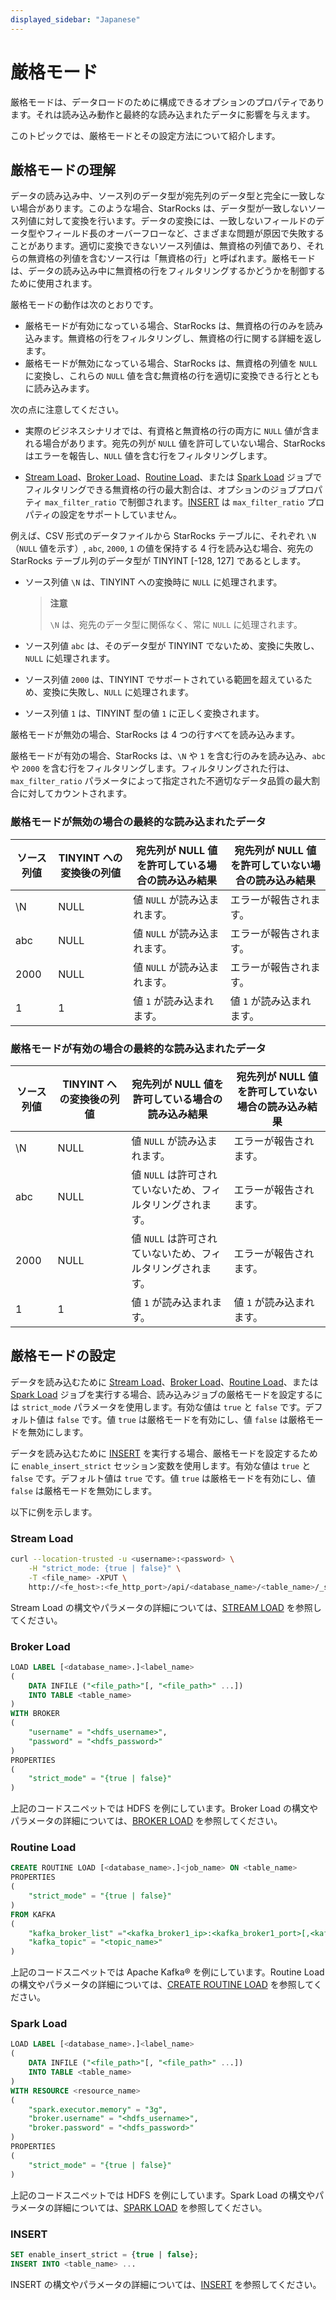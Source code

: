 ```yaml
---
displayed_sidebar: "Japanese"
---
```


# 厳格モード

厳格モードは、データロードのために構成できるオプションのプロパティであります。それは読み込み動作と最終的な読み込まれたデータに影響を与えます。

このトピックでは、厳格モードとその設定方法について紹介します。

## 厳格モードの理解

データの読み込み中、ソース列のデータ型が宛先列のデータ型と完全に一致しない場合があります。このような場合、StarRocks は、データ型が一致しないソース列値に対して変換を行います。データの変換には、一致しないフィールドのデータ型やフィールド長のオーバーフローなど、さまざまな問題が原因で失敗することがあります。適切に変換できないソース列値は、無資格の列値であり、それらの無資格の列値を含むソース行は「無資格の行」と呼ばれます。厳格モードは、データの読み込み中に無資格の行をフィルタリングするかどうかを制御するために使用されます。

厳格モードの動作は次のとおりです。

- 厳格モードが有効になっている場合、StarRocks は、無資格の行のみを読み込みます。無資格の行をフィルタリングし、無資格の行に関する詳細を返します。
- 厳格モードが無効になっている場合、StarRocks は、無資格の列値を `NULL` に変換し、これらの `NULL` 値を含む無資格の行を適切に変換できる行とともに読み込みます。

次の点に注意してください。

- 実際のビジネスシナリオでは、有資格と無資格の行の両方に `NULL` 値が含まれる場合があります。宛先の列が `NULL` 値を許可していない場合、StarRocks はエラーを報告し、`NULL` 値を含む行をフィルタリングします。

- [Stream Load](../../sql-reference/sql-statements/data-manipulation/STREAM_LOAD.md)、[Broker Load](../../sql-reference/sql-statements/data-manipulation/BROKER_LOAD.md)、[Routine Load](../../sql-reference/sql-statements/data-manipulation/CREATE_ROUTINE_LOAD.md)、または [Spark Load](../../sql-reference/sql-statements/data-manipulation/SPARK_LOAD.md) ジョブでフィルタリングできる無資格の行の最大割合は、オプションのジョブプロパティ `max_filter_ratio` で制御されます。[INSERT](../../sql-reference/sql-statements/data-manipulation/INSERT.md) は `max_filter_ratio` プロパティの設定をサポートしていません。

例えば、CSV 形式のデータファイルから StarRocks テーブルに、それぞれ `\N`（`NULL` 値を示す）, `abc`, `2000`, `1` の値を保持する 4 行を読み込む場合、宛先の StarRocks テーブル列のデータ型が TINYINT [-128, 127] であるとします。

- ソース列値 `\N` は、TINYINT への変換時に `NULL` に処理されます。

  > **注意**
  >
  > `\N` は、宛先のデータ型に関係なく、常に `NULL` に処理されます。

- ソース列値 `abc` は、そのデータ型が TINYINT でないため、変換に失敗し、`NULL` に処理されます。

- ソース列値 `2000` は、TINYINT でサポートされている範囲を超えているため、変換に失敗し、`NULL` に処理されます。

- ソース列値 `1` は、TINYINT 型の値 `1` に正しく変換されます。

厳格モードが無効の場合、StarRocks は 4 つの行すべてを読み込みます。

厳格モードが有効の場合、StarRocks は、`\N` や `1` を含む行のみを読み込み、`abc` や `2000` を含む行をフィルタリングします。フィルタリングされた行は、`max_filter_ratio` パラメータによって指定された不適切なデータ品質の最大割合に対してカウントされます。

### 厳格モードが無効の場合の最終的な読み込まれたデータ

| ソース列値 | TINYINT への変換後の列値 | 宛先列が NULL 値を許可している場合の読み込み結果 | 宛先列が NULL 値を許可していない場合の読み込み結果 |
| --------------- | ---------------------------------------- | ------------------------------------------------ | ------------------------------------------------------ |
| \N        | NULL                                 | 値 `NULL` が読み込まれます。            | エラーが報告されます。 |
| abc     | NULL                                 | 値 `NULL` が読み込まれます。              | エラーが報告されます。       |
| 2000  | NULL                                 | 値 `NULL` が読み込まれます。             | エラーが報告されます。       |
| 1         | 1                                      | 値 `1` が読み込まれます。                 | 値 `1` が読み込まれます。      |

### 厳格モードが有効の場合の最終的な読み込まれたデータ

| ソース列値 | TINYINT への変換後の列値 | 宛先列が NULL 値を許可している場合の読み込み結果       | 宛先列が NULL 値を許可していない場合の読み込み結果 |
| --------------- | ---------------------------------------- | ------------------------------------------------------------ | ------------------------------------------------------------ |
| \N        | NULL                                 | 値 `NULL` が読み込まれます。                                          | エラーが報告されます。 |
| abc     | NULL                                 | 値 `NULL` は許可されていないため、フィルタリングされます。    | エラーが報告されます。 |
| 2000  | NULL                                 | 値 `NULL` は許可されていないため、フィルタリングされます。    | エラーが報告されます。 |
| 1         | 1                                      | 値 `1` が読み込まれます。                                             | 値 `1` が読み込まれます。      |

## 厳格モードの設定

データを読み込むために [Stream Load](../../sql-reference/sql-statements/data-manipulation/STREAM_LOAD.md)、[Broker Load](../../sql-reference/sql-statements/data-manipulation/BROKER_LOAD.md)、[Routine Load](../../sql-reference/sql-statements/data-manipulation/CREATE_ROUTINE_LOAD.md)、または [Spark Load](../../sql-reference/sql-statements/data-manipulation/SPARK_LOAD.md) ジョブを実行する場合、読み込みジョブの厳格モードを設定するには `strict_mode` パラメータを使用します。有効な値は `true` と `false` です。デフォルト値は `false` です。値 `true` は厳格モードを有効にし、値 `false` は厳格モードを無効にします。

データを読み込むために [INSERT](../../sql-reference/sql-statements/data-manipulation/INSERT.md) を実行する場合、厳格モードを設定するために `enable_insert_strict` セッション変数を使用します。有効な値は `true` と `false` です。デフォルト値は `true` です。値 `true` は厳格モードを有効にし、値 `false` は厳格モードを無効にします。

以下に例を示します。

### Stream Load

```Bash
curl --location-trusted -u <username>:<password> \
    -H "strict_mode: {true | false}" \
    -T <file_name> -XPUT \
    http://<fe_host>:<fe_http_port>/api/<database_name>/<table_name>/_stream_load
```

Stream Load の構文やパラメータの詳細については、[STREAM LOAD](../../sql-reference/sql-statements/data-manipulation/STREAM_LOAD.md) を参照してください。

### Broker Load

```SQL
LOAD LABEL [<database_name>.]<label_name>
(
    DATA INFILE ("<file_path>"[, "<file_path>" ...])
    INTO TABLE <table_name>
)
WITH BROKER
(
    "username" = "<hdfs_username>",
    "password" = "<hdfs_password>"
)
PROPERTIES
(
    "strict_mode" = "{true | false}"
)
```

上記のコードスニペットでは HDFS を例にしています。Broker Load の構文やパラメータの詳細については、[BROKER LOAD](../../sql-reference/sql-statements/data-manipulation/BROKER_LOAD.md) を参照してください。

### Routine Load

```SQL
CREATE ROUTINE LOAD [<database_name>.]<job_name> ON <table_name>
PROPERTIES
(
    "strict_mode" = "{true | false}"
) 
FROM KAFKA
(
    "kafka_broker_list" ="<kafka_broker1_ip>:<kafka_broker1_port>[,<kafka_broker2_ip>:<kafka_broker2_port>...]",
    "kafka_topic" = "<topic_name>"
)
```

上記のコードスニペットでは Apache Kafka® を例にしています。Routine Load の構文やパラメータの詳細については、[CREATE ROUTINE LOAD](../../sql-reference/sql-statements/data-manipulation/CREATE_ROUTINE_LOAD.md) を参照してください。

### Spark Load

```SQL
LOAD LABEL [<database_name>.]<label_name>
(
    DATA INFILE ("<file_path>"[, "<file_path>" ...])
    INTO TABLE <table_name>
)
WITH RESOURCE <resource_name>
(
    "spark.executor.memory" = "3g",
    "broker.username" = "<hdfs_username>",
    "broker.password" = "<hdfs_password>"
)
PROPERTIES
(
    "strict_mode" = "{true | false}"   
)
```

上記のコードスニペットでは HDFS を例にしています。Spark Load の構文やパラメータの詳細については、[SPARK LOAD](../../sql-reference/sql-statements/data-manipulation/SPARK_LOAD.md) を参照してください。

### INSERT

```SQL
SET enable_insert_strict = {true | false};
INSERT INTO <table_name> ...
```

INSERT の構文やパラメータの詳細については、[INSERT](../../sql-reference/sql-statements/data-manipulation/INSERT.md) を参照してください。